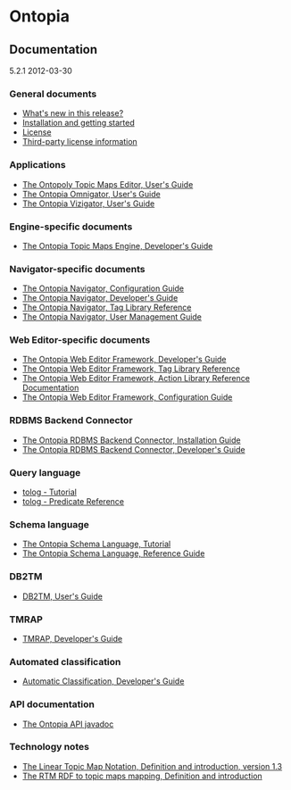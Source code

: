 Ontopia
=======

Documentation
-------------

<span class="version">5.2.1 2012-03-30</p>

### General documents ###

* [What's new in this release?](whatsnew.html)
* [Installation and getting started](install.html)
* [License](license.html)
* [Third-party license information](copyrights.html)

### Applications ###

* [The Ontopoly Topic Maps Editor, User's Guide](ontopoly/user-guide.html)
* [The Ontopia Omnigator, User's Guide](omnigator/userguide.html)
* [The Ontopia Vizigator, User's Guide](vizigator/userguide.html)

### Engine-specific documents ###

* [The Ontopia Topic Maps Engine, Developer's Guide](engine/devguide.html)

### Navigator-specific documents ###

* [The Ontopia Navigator, Configuration Guide](navigator/config.html)
* [The Ontopia Navigator, Developer's Guide](navigator/navguide.html)
* [The Ontopia Navigator, Tag Library Reference](navigator/tolog-taglib.html)
* [The Ontopia Navigator, User Management Guide](navigator/userman.html)

### Web Editor-specific documents ###

* [The Ontopia Web Editor Framework, Developer's Guide](webed/devguide.html)
* [The Ontopia Web Editor Framework, Tag Library Reference](webed/taglib.html)
* [The Ontopia Web Editor Framework, Action Library Reference Documentation](webed/action-ref.html)
* [The Ontopia Web Editor Framework, Configuration Guide](webed/config.html)

### RDBMS Backend Connector ###

* [The Ontopia RDBMS Backend Connector, Installation Guide](rdbms/install.html)
* [The Ontopia RDBMS Backend Connector, Developer's Guide](rdbms/devguide.html)

### Query language ###

* [tolog - Tutorial](query/tutorial.html)
* [tolog - Predicate Reference](query/predicate-reference.html)

### Schema language ###

* [The Ontopia Schema Language, Tutorial](schema/tutorial.html)
* [The Ontopia Schema Language, Reference Guide](schema/spec.html)

### DB2TM ###

* [DB2TM, User's Guide](db2tm/user-guide.html)

### TMRAP ###

* [TMRAP, Developer's Guide](tmrap/dev-guide.html)

### Automated classification ###

* [Automatic Classification, Developer's Guide](classify/dev-guide.html)

### API documentation ###

* [The Ontopia API javadoc](api/index.html)

### Technology notes ###

* [The Linear Topic Map Notation, Definition and introduction, version 1.3](misc/ltm.html)
* [The RTM RDF to topic maps mapping, Definition and introduction](misc/rdf2tm.html)


